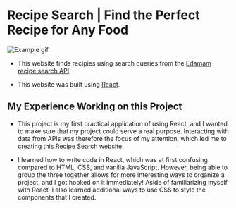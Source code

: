 # Recipe Search | Find the Perfect Recipe for Any Food

![Example gif](./img/example.gif)

- This website finds recipies using search queries from the [Edamam recipe search API](https://www.edamam.com).

- This website was built using [React](https://reactjs.org).

## My Experience Working on this Project

- This project is my first practical application of using React, and I wanted to make sure that my project could serve a real purpose. Interacting with data from APIs was therefore the focus of my attention, which led me to creating this Recipe Search website.

- I learned how to write code in React, which was at first confusing compared to HTML, CSS, and vanilla JavaScript. However, being able to group the three together allows for more interesting ways to organize a project, and I got hooked on it immediately! Aside of familiarizing myself with React, I also learned additional ways to use CSS to style the components that I created.

